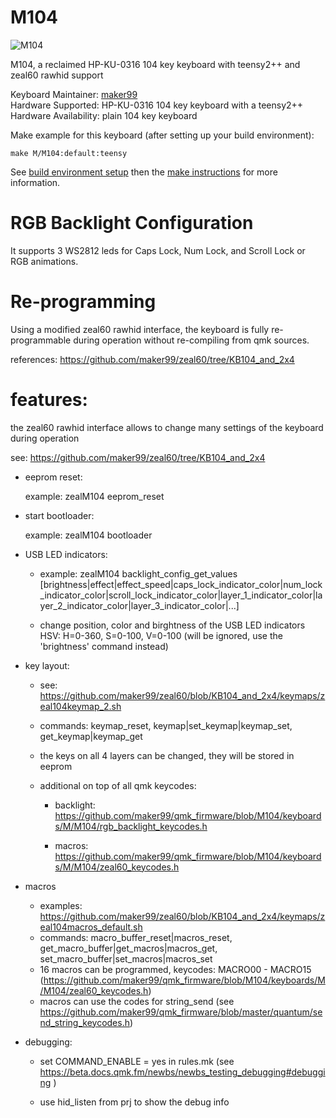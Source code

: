 # M104

![M104]()

M104, a reclaimed HP-KU-0316 104 key keyboard with teensy2++ and zeal60 rawhid support

Keyboard Maintainer: [maker99](https://github.com/maker99)  
Hardware Supported: HP-KU-0316 104 key keyboard with a teensy2++  
Hardware Availability: plain 104 key keyboard

Make example for this keyboard (after setting up your build environment):

    make M/M104:default:teensy

See [build environment setup](https://docs.qmk.fm/build_environment_setup.html) then the [make instructions](https://docs.qmk.fm/make_instructions.html) for more information.

RGB Backlight Configuration
====
It supports 3 WS2812 leds for Caps Lock, Num Lock, and Scroll Lock or 
RGB animations.

Re-programming
===
Using a modified zeal60 rawhid interface, the keyboard is fully re-programmable during operation without re-compiling from qmk sources. 

references: https://github.com/maker99/zeal60/tree/KB104_and_2x4

features:
====
the zeal60 rawhid interface allows to change many settings of the keyboard during operation

see: https://github.com/maker99/zeal60/tree/KB104_and_2x4

* eeprom reset:

    example: zealM104 eeprom_reset
* start bootloader:

    example: zealM104 bootloader
* USB LED indicators: 

  * example: zealM104  backlight_config_get_values [brightness|effect|effect_speed|caps_lock_indicator_color|num_lock_indicator_color|scroll_lock_indicator_color|layer_1_indicator_color|layer_2_indicator_color|layer_3_indicator_color|...]

  * change position, color and birghtness of the USB LED indicators
        HSV: H=0-360, S=0-100, V=0-100 (will be ignored, use the 'brightness' command instead)

* key layout:
    * see: https://github.com/maker99/zeal60/blob/KB104_and_2x4/keymaps/zeal104keymap_2.sh

    * commands: keymap_reset, keymap|set_keymap|keymap_set, get_keymap|keymap_get

    * the keys on all 4 layers can be changed, they will be stored in eeprom
    * additional on top of all qmk keycodes: 
    
        * backlight: https://github.com/maker99/qmk_firmware/blob/M104/keyboards/M/M104/rgb_backlight_keycodes.h

        * macros: https://github.com/maker99/qmk_firmware/blob/M104/keyboards/M/M104/zeal60_keycodes.h

* macros
    * examples: https://github.com/maker99/zeal60/blob/KB104_and_2x4/keymaps/zeal104macros_default.sh
    * commands: macro_buffer_reset|macros_reset, get_macro_buffer|get_macros|macros_get, set_macro_buffer|set_macros|macros_set
    * 16 macros can be programmed, keycodes: MACRO00 - MACRO15 (https://github.com/maker99/qmk_firmware/blob/M104/keyboards/M/M104/zeal60_keycodes.h)
    * macros can use the codes for string_send (see https://github.com/maker99/qmk_firmware/blob/master/quantum/send_string_keycodes.h)

* debugging:
    * set COMMAND_ENABLE = yes in rules.mk (see https://beta.docs.qmk.fm/newbs/newbs_testing_debugging#debugging )

    * use hid_listen from prj to show the debug info